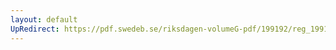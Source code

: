 ```yaml
---
layout: default
UpRedirect: https://pdf.swedeb.se/riksdagen-volumeG-pdf/199192/reg_199192/reg_199192_0109.pdf
---
```

